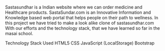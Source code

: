 Sastasundhar is a Indian  website where we can order medicine and Healthcare products. SastaSundar.com is an Innovative Information and Knowledge based web portal that helps people on their path to
wellness.
In this project we have tried to make a look alike clone of sastasundhar.com With our efforts and the technology stack, that we have learned so far in the masai school.

Technology Stack Used
HTML5
CSS
JavaScript (LocalStorage)
Bootstrap
